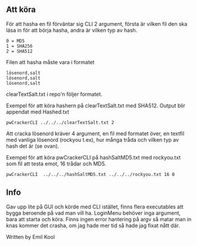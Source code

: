 ## Att köra

För att hasha en fil förväntar sig CLI 2 argument, första är vilken fil den ska
läsa in för att börja hasha, andra är vilken typ av hash.

```
0 = MD5
1 = SHA256
2 = SHA512
```

Filen att hasha måste vara i formatet

```
lösenord,salt
lösenord,salt
lösenord,salt
```

clearTextSalt.txt i repo'n följer formatet.

Exempel för att köra hashern på clearTextSalt.txt med SHA512. Output blir
appendat med Hashed.txt

```
pwCrackerCLI ../../../clearTextSalt.txt 2
```

Att cracka lösenord kräver 4 argument, en fil med formatet över, en textfil med
vanliga lösenord (rockyou t.ex), hur många tråda och vilken typ av hash det är
(se ovan).

Exempel för att köra pwCrackerCLI på hashSaltMD5.txt med rockyou.txt som fil att
testa emot, 16 trådar och MD5.

```
pwCrackerCLI  ../../../hashSaltMD5.txt ../../../rockyou.txt 16 0
```

## Info

Gav upp lite på GUI och körde med CLI istället, finns flera executables att
bygga beroende på vad man vill ha. LoginMenu behöver inga argument, bara att
starta och köra. Finns ingen error hantering på argv så matar man in knas kommer
det crasha, om jag hade mer tid så hade jag fixat nått där.

Written by Emil Kool
